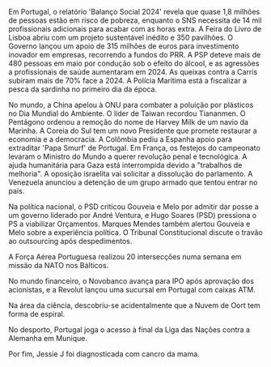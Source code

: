 Em Portugal, o relatório 'Balanço Social 2024' revela que quase 1,8 milhões de pessoas estão em risco de pobreza, enquanto o SNS necessita de 14 mil profissionais adicionais para acabar com as horas extra. A Feira do Livro de Lisboa abriu com um projeto sustentável inédito e 350 pavilhões. O Governo lançou um apoio de 315 milhões de euros para investimento inovador em empresas, recorrendo a fundos do PRR. A PSP deteve mais de 480 pessoas em maio por condução sob o efeito do álcool, e as agressões a profissionais de saúde aumentaram em 2024. As queixas contra a Carris subiram mais de 70% face a 2024. A Polícia Marítima está a fiscalizar a pesca da sardinha no primeiro dia da época.

No mundo, a China apelou à ONU para combater a poluição por plásticos no Dia Mundial do Ambiente. O líder de Taiwan recordou Tiananmen. O Pentágono ordenou a remoção do nome de Harvey Milk de um navio da Marinha. A Coreia do Sul tem um novo Presidente que promete restaurar a economia e a democracia. A Colômbia pediu a Espanha apoio para extraditar 'Papa Smurf' de Portugal. Em França, os festejos do campeonato levaram o Ministro do Mundo a querer revolução penal e tecnológica. A ajuda humanitária para Gaza está interrompida devido a "trabalhos de melhoria". A oposição israelita vai solicitar a dissolução do parlamento. A Venezuela anunciou a detenção de um grupo armado que tentou entrar no país.

Na política nacional, o PSD criticou Gouveia e Melo por admitir dar posse a um governo liderado por André Ventura, e Hugo Soares (PSD) pressiona o PS a viabilizar Orçamentos. Marques Mendes também alertou Gouveia e Melo sobre a experiência política. O Tribunal Constitucional discute o travão ao outsourcing após despedimentos.

A Força Aérea Portuguesa realizou 20 intersecções numa semana em missão da NATO nos Bálticos.

No mundo financeiro, o Novobanco avança para IPO após aprovação dos acionistas, e a Revolut lançou uma sucursal em Portugal com caixas ATM.

Na área da ciência, descobriu-se acidentalmente que a Nuvem de Oort tem forma de espiral.

No desporto, Portugal joga o acesso à final da Liga das Nações contra a Alemanha em Munique.

Por fim, Jessie J foi diagnosticada com cancro da mama.